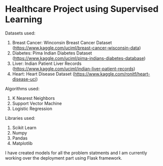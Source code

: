 # Healthcare Project using Supervised Learning

Datasets used:
1. Breast Cancer: Winconsin Breast Cancer Dataset (https://www.kaggle.com/uciml/breast-cancer-wisconsin-data)
2. Diabetes: Pima Indian Diabetes Dataset         (https://www.kaggle.com/uciml/pima-indians-diabetes-database)
3. Liver: Indian Patient Liver Records            (https://www.kaggle.com/uciml/indian-liver-patient-records)
4. Heart: Heart Disease Dataset                   (https://www.kaggle.com/ronitf/heart-disease-uci)

Algorithms used:
1. K Nearest Neighbors 
2. Support Vector Machine
3. Logistic Regression

Libraries used:
1. Scikit Learn
2. Numpy
3. Pandas
4. Matplotlib
 
 I have created models for all the problem statments and I am currently working over the deployment part using Flask framework.
